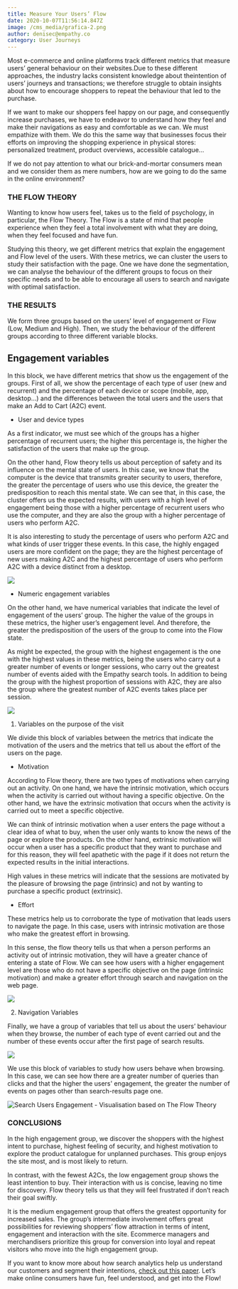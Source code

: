 ```yaml
---
title: Measure Your Users’ Flow
date: 2020-10-07T11:56:14.847Z
image: /cms_media/grafica-2.png
author: denisec@empathy.co
category: User Journeys
---
```

Most e-commerce and online platforms track different metrics that measure users’ general behaviour on their websites.Due to these different approaches, the industry lacks consistent knowledge about theintention of users’ journeys and transactions; we therefore struggle to obtain insights about how to encourage shoppers to repeat the behaviour that led to the purchase.

If we want to make our shoppers feel happy on our page, and consequently increase purchases, we have to endeavor to understand how they feel and make their navigations as easy and comfortable as we can. We must empathize with them. We do this the same way that businesses focus their efforts on improving the shopping experience in physical stores: personalized treatment, product overviews, accessible catalogue…

If we do not pay attention to what our brick-and-mortar consumers mean and we consider them as mere numbers, how are we going to do the same in the online environment?

### THE FLOW THEORY

Wanting to know how users feel, takes us to the field of psychology, in particular, the Flow Theory. The Flow is a state of mind that people experience when they feel a total involvement with what they are doing, when they feel focused and have fun.

Studying this theory, we get different metrics that explain the engagement and Flow level of the users. With these metrics, we can cluster the users to study their satisfaction with the page. One we have done the segmentation, we can analyse the behaviour of the different groups to focus on their specific needs and to be able to encourage all users to search and navigate with optimal satisfaction.

### THE RESULTS

We form three groups based on the users’ level of engagement or Flow (Low, Medium and High). Then, we study the behaviour of the different groups according to three different variable blocks.

## Engagement variables

In this block, we have different metrics that show us the engagement of the groups. First of all, we show the percentage of each type of user (new and recurrent) and the percentage of each device or scope (mobile, app, desktop...) and the differences between the total users and the users that make an Add to Cart (A2C) event.

* User and device types

As a first indicator, we must see which of the groups has a higher percentage of recurrent users; the higher this percentage is, the higher the satisfaction of the users that make up the group.

On the other hand, Flow theory tells us about perception of safety and its influence on the mental state of users. In this case, we know that the computer is the device that transmits greater security to users, therefore, the greater the percentage of users who use this device, the greater the predisposition to reach this mental state. We can see that, in this case, the cluster offers us the expected results, with users with a high level of engagement being those with a higher percentage of recurrent users who use the computer, and they are also the group with a higher percentage of users who perform A2C.

It is also interesting to study the percentage of users who perform A2C and what kinds of user trigger these events. In this case, the highly engaged users are more confident on the page; they are the highest percentage of new users making A2C and the highest percentage of users who perform A2C with a device distinct from a desktop.

![](/cms_media/users-flow.jpg)

* Numeric engagement variables

On the other hand, we have numerical variables that indicate the level of engagement of the users’ group. The higher the value of the groups in these metrics, the higher user’s engagement level. And therefore, the greater the predisposition of the users of the group to come into the Flow state.

As might be expected, the group with the highest engagement is the one with the highest values ​​in these metrics, being the users who carry out a greater number of events or longer sessions, who carry out the greatest number of events aided with the Empathy search tools. In addition to being the group with the highest proportion of sessions with A2C, they are also the group where the greatest number of A2C events takes place per session.

![](/cms_media/users-flow-1.jpg)

1. Variables on the purpose of the visit

We divide this block of variables between the metrics that indicate the motivation of the users and the metrics that tell us about the effort of the users on the page.

* Motivation

According to Flow theory, there are two types of motivations when carrying out an activity. On one hand, we have the intrinsic motivation, which occurs when the activity is carried out without having a specific objective. On the other hand, we have the extrinsic motivation that occurs when the activity is carried out to meet a specific objective.

We can think of intrinsic motivation when a user enters the page without a clear idea of ​​what to buy, when the user only wants to know the news of the page or explore the products. On the other hand, extrinsic motivation will occur when a user has a specific product that they want to purchase and for this reason, they will feel apathetic with the page if it does not return the expected results in the initial interactions.

High values ​​in these metrics will indicate that the sessions are motivated by the pleasure of browsing the page (intrinsic) and not by wanting to purchase a specific product (extrinsic).

* Effort

These metrics help us to corroborate the type of motivation that leads users to navigate the page. In this case, users with intrinsic motivation are those who make the greatest effort in browsing.

In this sense, the flow theory tells us that when a person performs an activity out of intrinsic motivation, they will have a greater chance of entering a state of Flow. We can see how users with a higher engagement level are those who do not have a specific objective on the page (intrinsic motivation) and make a greater effort through search and navigation on the web page.

![](/cms_media/users-flow-2.jpg)

2. Navigation Variables

Finally, we have a group of variables that tell us about the users’ behaviour when they browse, the number of each type of event carried out and the number of these events occur after the first page of search results.

![](/cms_media/users-flow-3.jpg)

We use this block of variables to study how users behave when browsing. In this case, we can see how there are a greater number of queries than clicks and that the higher the users' engagement, the greater the number of events on pages other than search-results page one.

![](/cms_media/the-flow-theory.gif "Search Users Engagement - Visualisation based on The Flow Theory")

### CONCLUSIONS

In the high engagement group, we discover the shoppers with the highest intent to purchase, highest feeling of security, and highest motivation to explore the product catalogue for unplanned purchases. This group enjoys the site most, and is most likely to return.

In contrast, with the fewest A2Cs, the low engagement group shows the least intention to buy. Their interaction with us is concise, leaving no time for discovery. Flow theory tells us that they will feel frustrated if don’t reach their goal swiftly.

It is the medium engagement group that offers the greatest opportunity for increased sales. The group’s intermediate involvement offers great possibilities for reviewing shoppers’ flow attraction in terms of intent, engagement and interaction with the site. Ecommerce managers and merchandisers prioritize this group for conversion into loyal and repeat visitors who move into the high engagement group.

If you want to know more about how search analytics help us understand our customers and segment their intentions, [check out this paper](https://www.empathy.co/resources/site-search-analytics/). Let’s make online consumers have fun, feel understood, and get into the Flow!